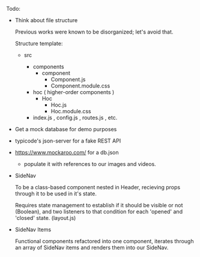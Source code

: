 Todo:

- Think about file structure

  Previous works were known to be disorganized; let's avoid that.

  Structure template:

  - src

    - components
      - component
        - Component.js
        - Component.module.css
    - hoc ( higher-order components )
      - Hoc
        - Hoc.js
        - Hoc.module.css
    - index.js , config.js , routes.js , etc.

- Get a mock database for demo purposes
- typicode's json-server for a fake REST API
- https://www.mockaroo.com/ for a db.json
  - populate it with references to our images and videos.

* SideNav

  To be a class-based component nested in Header, recieving props through it to be used in it's state.

  Requires state management to establish if it should be visible or not (Boolean), and two listeners to that condition for each 'opened' and 'closed' state. (layout.js)

* SideNav Items

  Functional components refactored into one component, iterates through an array of SideNav items and renders them into our SideNav.
